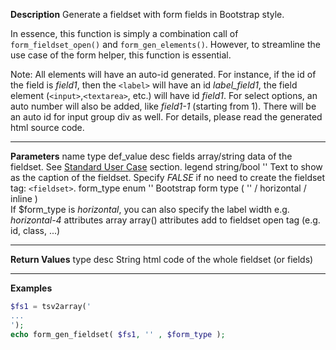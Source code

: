 **Description**
Generate a fieldset with form fields in Bootstrap style.

In essence, this function is simply a combination call of `form_fieldset_open()` and `form_gen_elements()`. However, to streamline the use case of the form helper, this function is essential.

Note: All elements will have an auto-id generated. For instance, if the id of the field is *field1*, then the `<label>` will have an id *label_field1*, the field element (`<input>`,`<textarea>`, etc.) will have id *field1*. For select options, an auto number will also be added, like *field1-1* (starting from 1). There will be an auto id for input group div as well. For details, please read the generated html source code.

--------
**Parameters**
name	type	def_value	desc
fields	array/string		data of the fieldset. See [Standard User Case](#Standard-Use-Case) section.
legend	string/bool	''	Text to show as the caption of the fieldset. Specify *FALSE* if no need to create the fieldset tag: `<fieldset>`.
form_type	enum	''	Bootstrap form type ( '' / horizontal / inline ) <br> If $form_type is *horizontal*, you can also specify the label width e.g. *horizontal-4*
attributes	array	array()	attributes add to fieldset open tag (e.g. id, class, ...)

--------
**Return Values**
type	desc
String	html code of the whole fieldset (or fields)

--------
**Examples**

```php
$fs1 = tsv2array('
...
');
echo form_gen_fieldset( $fs1, '' , $form_type );
```